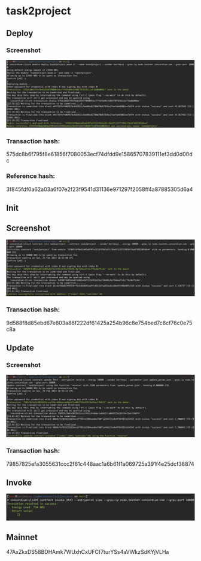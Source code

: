 # task2project
## Deploy 
### Screenshot
![Screenshot 2023-02-25 at 23.42.04.png](imgs%2FScreenshot%202023-02-25%20at%2023.42.04.png)
### Transaction hash: 
575dc8b6f795f8e61856f7080053ecf74dfdd9e15865707839111ef3dd0d00dc 
### Reference hash: 
3f845fdf0a62a03a6f07e2f23f9541d31136e971297f2058ff4a87885305d6a4
## Init
## Screenshot
![Screenshot 2023-02-25 at 23.42.14.png](imgs%2FScreenshot%202023-02-25%20at%2023.42.14.png)
### Transaction hash: 
9d588f8d85ebd67e603a86f222df61425a254b96c8e754bed7c6cf76c0e75c8a
## Update 
### Screenshot
![Screenshot 2023-02-25 at 23.47.33.png](imgs%2FScreenshot%202023-02-25%20at%2023.47.33.png)
### Transaction hash: 
79857825efa3055631ccc2f61c448aac1a6b61f1a069725a391f4e25dcf38874
## Invoke
![Screenshot 2023-02-25 at 23.48.57.png](imgs%2FScreenshot%202023-02-25%20at%2023.48.57.png)
## Mainnet
47AxZkxDS58BDHAmk7WUxhCxUFCf7turYSs4aVWkzSdKYjVLHa
